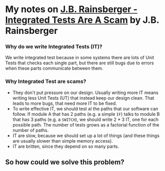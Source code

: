 # My notes on [J.B. Rainsberger - Integrated Tests Are A Scam](http://vimeo.com/80533536) by J.B. Rainsberger

### Why do we write Integrated Tests (IT)?
We write integrated test because in some systems there are lots of Unit Tests that checks each single part, 
but there are still bugs due to errors when these parts communicate between them.  

### Why Integrated Test are scams? 
* They don't put pressure on our design. Usually writing more IT means writing less Unit Tests (UT) that instead keep our design clean. That leads to more bugs, that need more IT to be fixed.
* To write effective IT, we should test al the paths that our software can follow. 
If module A that has 2 paths (e.g. a simple `IF`) talks to module B that has 3 paths (e.g. a `SWITCH`), we should write 2 * 3 IT, one for each possible path.
The number of tests grows as a factorial function of the number of paths.
* IT are slow, because we should set up a lot of things (and these things are usually slower than simple memory access).
* IT are britten, since they depend on so many parts. 

## So how could we solve this problem?
